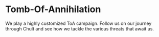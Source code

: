 # Tomb-Of-Annihilation
We play a highly customized ToA campaign. Follow us on our journey through Chult and see how we tackle the various threats that await us.
